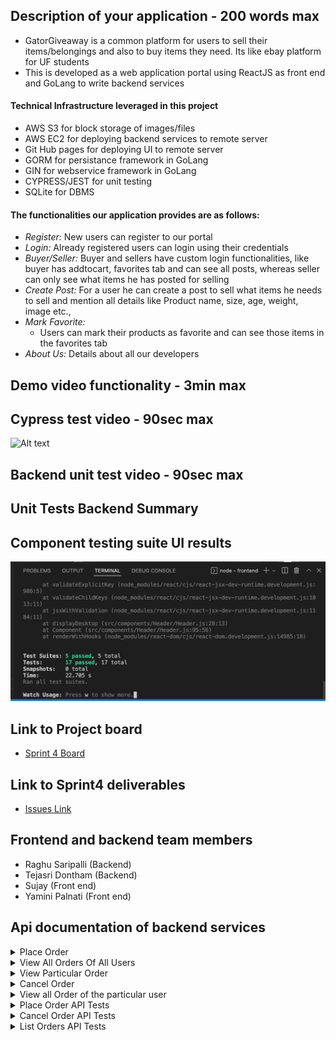 ## Description of your application - 200 words max
- GatorGiveaway is a common platform for users to sell their items/belongings and also to buy items they need. Its like ebay platform for UF students
- This is developed as a web application portal using ReactJS as front end and GoLang to write backend services

#### Technical Infrastructure leveraged in this project
- AWS S3 for block storage of images/files
- AWS EC2 for deploying backend services to remote server
- Git Hub pages for deploying UI to remote server
- GORM for persistance framework in GoLang
- GIN for webservice framework in GoLang
- CYPRESS/JEST for unit testing
- SQLite for DBMS

#### The functionalities our application provides are as follows:

- *Register:* New users can register to our portal 
- *Login:*  Already registered users can login using their credentials
- *Buyer/Seller:* Buyer and sellers have custom login functionalities, like buyer has addtocart, favorites tab and can see all posts, whereas seller can only see what items he has posted for selling
- *Create Post:* For a user he can create a post to sell what items he needs to sell and mention all details like Product name, size, age, weight, image etc.,
- *Mark Favorite:* 
  - Users can mark their products as favorite and can see those items in the favorites tab
- *About Us:* 
  Details about all our developers
  
## Demo video functionality - 3min max
## Cypress test video - 90sec max
![Alt text](media/CypressDemo.gif?raw=true "Cypress demo")
## Backend unit test video - 90sec max
## Unit Tests Backend Summary
## Component testing suite UI results
![Alt text](media/UI_ComponentTestingSuite.png?raw=true "Component testing results")

## Link to Project board
- [Sprint 4 Board](https://github.com/raghusaripalli/GatorGiveaway/projects/4)
## Link to Sprint4 deliverables
- [Issues Link](https://github.com/raghusaripalli/GatorGiveaway/issues)
## Frontend and backend team members
- Raghu Saripalli (Backend)
- Tejasri Dontham (Backend)
- Sujay (Front end)
- Yamini Palnati (Front end)

## Api documentation of backend services
<details>
  <summary>Place Order</summary>

### Status Codes
  
  - While placing orders initially we keep it in pending state and then we move it to confirmed state.
  - Once we delete we move status as cancelled state
  ``` 
	PENDING               status = 0
	CONFIRMED             status = 1
	CANCELLED             status = 2

```
  
### Target URL

`"localhost:8080" + "/placeOrder"`

### Request

Method: `POST`

Example

 ### Request
  `localhost:8080/placeOrder`
  
  `Body :{
    "posts":[
        {
            "count": 1,
            "productId": 2
        },
         {
            "count": 2,
            "productId": 3
        }
    ]
}`
  
### Response

 ```json
 {
    "orderId": 8,
    "result": "order successfully placed!"
}
```

Possible status: 200, 400, 401

Message format: json

Example

`Code: 200 OK`
 
#### GIF
![placeOrder](https://user-images.githubusercontent.com/22216660/161361061-93ce1cb2-5fe8-4563-a9a9-005445585be7.gif)


</details>
<details>
  <summary>View All Orders Of All Users</summary>
  

### Target URL

`"localhost:8080" + "/allorders"`

### Request

Method: `GET`

Example

 ### Request
  `localhost:8080/allOrders`
 
  
-  This API is for sellers to view all the orders.
  
  
### Response

 ```json
{
    "Page": 1,
    "TotalPages": 1,
    "Orders": [
        {
            "ID": 1,
            "CreatedAt": "2022-04-01T17:22:12.7615198-04:00",
            "UpdatedAt": "2022-04-01T17:22:12.7615198-04:00",
            "DeletedAt": null,
            "posts": [],
            "Status": 1
        },
        {
            "ID": 2,
            "CreatedAt": "2022-04-01T17:29:50.5213792-04:00",
            "UpdatedAt": "2022-04-01T17:29:50.5213792-04:00",
            "DeletedAt": null,
            "posts": [
                {
                    "count": 1,
                    "productId": 1
                }
            ],
            "Status": 1
        },
        {
            "ID": 3,
            "CreatedAt": "2022-04-01T17:35:38.8661683-04:00",
            "UpdatedAt": "2022-04-01T17:35:38.8661683-04:00",
            "DeletedAt": null,
            "posts": [
                {
                    "count": 1,
                    "productId": 1
                }
            ],
            "Status": 1
        },
       
    ]
}
```

Possible status: 200, 400, 401

Message format: json

Example

`Code: 200 OK`
 
#### GIF
![GetAllOrders](https://user-images.githubusercontent.com/22216660/161361088-d3c39376-73de-4478-8374-0e7edb24228b.gif)


</details>
<details>
  <summary>View Particular Order</summary>

### Target URL

`"localhost:8080" + "/order/:orderId"`

### Request

Method: `GET`

Example

 ### Request
  `localhost:8080/order/5`
 
### Response

 ```json
{
    "ID": 5,
    "CreatedAt": "2022-04-01T17:41:37.7922598-04:00",
    "UpdatedAt": "2022-04-01T17:41:37.7922598-04:00",
    "DeletedAt": null,
    "posts": [
        {
            "count": 1,
            "productId": 1
        }
    ],
    "Status": 1
}
```

Possible status: 200, 400, 401

Message format: json

Example

`Code: 200 OK`
 
#### GIF
![GetOrderByOrderId](https://user-images.githubusercontent.com/22216660/161361113-5775d004-92b1-469c-aa9c-b953e1cfc2bd.gif)


</details>
<details>
  <summary>Cancel Order</summary>

### Target URL

`"localhost:8080" + "/cancelOrder/:OrderId"`

  
  It take the user id from the session.
### Request

Method: `GET`

Example

 ### Request
  `localhost:8080/cancelOrder/3`
 
### Response

 ```json
{
    "ID": 3,
    "CreatedAt": "2022-04-01T17:35:38.8661683-04:00",
    "UpdatedAt": "2022-04-01T21:08:07.3701319-04:00",
    "DeletedAt": null,
    "posts": [
        {
            "count": 1,
            "productId": 1
        }
    ],
    "Status": 2
}
```
- Status is updated to 2 - Which means order is cancelled.
Possible status: 200, 400, 401

Message format: json

Example

`Code: 200 OK`
 
#### GIF
![CancelOrder](https://user-images.githubusercontent.com/22216660/161361146-f68eb327-540d-44b1-aeb8-8c8176b5a4f3.gif)



</details>
<details>
  <summary>View all Order of the particular user</summary>

### Target URL

`"localhost:8080" + "/orders"`

  
  It takes the user id from the session.
### Request

Method: `GET`

Example

 ### Request
  `localhost:8080/orders`
 
### Response

 ```json
{
    "ID": 3,
    "CreatedAt": "2022-04-01T17:41:37.7922598-04:00",
    "UpdatedAt": "2022-04-01T17:41:37.7922598-04:00",
    "DeletedAt": null,
    "posts": [
        {
            "count": 1,
            "productId": 1
        }
    ],
    "Status": 1
}
```

Possible status: 200, 400, 401

Message format: json

Example

`Code: 200 OK`
	
#### GIF
![GetOrdersByUser](https://user-images.githubusercontent.com/22216660/161361160-af859ae2-e114-4ad4-ad9e-b63bcd14fca2.gif)

</details>

<details>
  <summary>Place Order API Tests</summary>
<hr>

- TestPlaceOrderPassCase
	- Tested the /placeOrder API by logging in with a user and placing an order using posts he could see
- TestPlaceOrderNotLoggedInFailCase
	- Tested the /placeOrder API NOT logging in with user, this return status of UNAUTHORIZED
- TestPlaceOrderJsonFieldsMissing
	- Json Fileds missing is handled in this test
	
<hr>

</details>
<details>
  <summary>Cancel Order API Tests</summary>
<hr>

- TestCancelOrderSuccessCase
	- Tested the /cancelOrder API by logging in with a user and cancelling the user order by order id, STATUS is updated to 2
- TestCancelOrderUserNotLoggedInCase
	- Tested the /cancelOrder API NOT logging in with user, this return status of UNAUTHORIZED
- TestCancelOrderOrderNotExistsCase
	- Order Id not existing in this case is handled, with a positive response and message in json response.
	
<hr>

</details>
<details>
  <summary>List Orders API Tests</summary>
<hr>

- TestGetAllOrdersPassCase
	- Lists all orders by calling the /alOrders, it returns in a pagination format
- TestGetParticularOrderPassCase
	- List Order based on the Order ID, return a single json
- TestGetParticularOrderFailCase
	- Provided order ID if it's not present, returns a 409 status and validated the same.
	
<hr>

</details>

